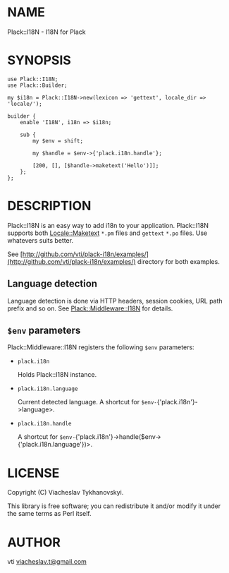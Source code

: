# NAME

Plack::I18N - I18N for Plack

# SYNOPSIS

    use Plack::I18N;
    use Plack::Builder;

    my $i18n = Plack::I18N->new(lexicon => 'gettext', locale_dir => 'locale/');

    builder {
        enable 'I18N', i18n => $i18n;

        sub {
            my $env = shift;

            my $handle = $env->{'plack.i18n.handle'};

            [200, [], [$handle->maketext('Hello')]];
        };
    };

# DESCRIPTION

Plack::I18N is an easy way to add i18n to your application. Plack::I18N supports
both [Locale::Maketext](https://metacpan.org/pod/Locale::Maketext) `*.pm` files and `gettext` `*.po` files. Use
whatevers suits better.

See [http://github.com/vti/plack-i18n/examples/](http://github.com/vti/plack-i18n/examples/) directory for both examples.

## Language detection

Language detection is done via HTTP headers, session cookies, URL path prefix
and so on. See [Plack::Middleware::I18N](https://metacpan.org/pod/Plack::Middleware::I18N) for details.

## `$env` parameters

Plack::Middleware::I18N registers the following `$env` parameters:

- `plack.i18n`

    Holds Plack::I18N instance.

- `plack.i18n.language`

    Current detected language. A shortcut for `$env-`{'plack.i18n'}->language>.

- `plack.i18n.handle`

    A shortcut for `$env-`{'plack.i18n'}->handle($env->{'plack.i18n.language'})>.

# LICENSE

Copyright (C) Viacheslav Tykhanovskyi.

This library is free software; you can redistribute it and/or modify
it under the same terms as Perl itself.

# AUTHOR

vti <viacheslav.t@gmail.com>
